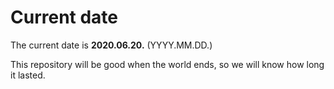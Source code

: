 # Current date

The current date is **2020.06.20.** (YYYY.MM.DD.)

This repository will be good when the world ends, so we will know how long it lasted.